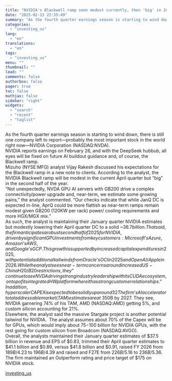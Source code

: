```yaml
---
title: "NVIDIA's Blackwell ramp seen modest currently, then 'big' in 2nd-half - analyst"
date: "2025-02-13 22:35:49"
summary: "As the fourth quarter earnings season is starting to wind down, there is still one company left to report—probably the most important stock in the world right now—NVIDIA Corporation (NASDAQ:NVDA).NVIDIA reports earnings on February 26, and with the DeepSeek hubbub, all eyes will be fixed on future AI buildout guidance..."
categories:
  - "investing_us"
lang:
  - "en"
translations:
  - "en"
tags:
  - "investing_us"
menu: ""
thumbnail: ""
lead: ""
comments: false
authorbox: false
pager: true
toc: false
mathjax: false
sidebar: "right"
widgets:
  - "search"
  - "recent"
  - "taglist"
---
```


As the fourth quarter earnings season is starting to wind down, there is still one company left to report—probably the most important stock in the world right now—NVIDIA Corporation (NASDAQ:NVDA).  
NVIDIA reports earnings on February 26, and with the DeepSeek hubbub, all eyes will be fixed on future AI buildout guidance and, of course, the Blackwell ramp.  
 Mizuho (NYSE:MFG) analyst Vijay Rakesh discussed his expectations for the Blackwell ramp in a new note to clients. According to the analyst, the NVIDIA Blackwell ramp will be modest in the current April quarter but “big” in the second half of the year.  
“Not unexpectedly, NVDA GPU AI servers with GB200 drive a complex connectivity/power upgrade and, near-term, we estimate some growing pains,” the analyst commented. “Our checks indicate that while JanQ DC is expected in-line, AprQ could be more flattish as near-term ramps remain modest given GB200 (120KW per rack) power/ cooling requirements and more HGX/MGX mix.”  
As such, the analyst is maintaining their January quarter NVIDIA estimates but modestly lowering their April quarter DC to a solid ~$36.7 billion.  
That said, the firm anticipates a robust second half of 2025 for NVIDIA, driven by significant GPU investments from key customers: Microsoft’s Azure, Amazon’s AWS, and Google’s GCP. This growth is supported by increased capital expenditures in 2025, with potential additional tailwinds from Oracle’s OCI in 2025 and OpenAI/Apple in 2026.  
While the analyst sees near-term concerns around increased US-China H20/B20 restrictions, they “continue to see NVDA driving strong industry leadership with its CUDA ecosystem, on top of its integrated HW platform where it has strong customer relationships.”  
In addition, hyperscaler CAPEX is expected to be solidly up around 32% year-over-year in 2025.  
The firm’s AI accelerator total addressable market (TAM) estimates are at ~$350B by 2027. They see, NVIDIA garnering 74% of his TAM, AMD (NASDAQ:AMD) getting 5%, and custom silicon accounting for 21%.  
Elsewhere, the analyst said the massive Stargate project is another potential tailwind for NVIDIA.  The analyst assumes about 70% of the Capex will be for GPUs, which would imply about $75-$100 billion for NVIDIA GPUs, with the rest going for custom silicon from Broadcom (NASDAQ:AVGO).  
Overall, the analysts maintained their January quarter estimates of $37.5 billion in revenue and EPS of $0.83, trimmed their April quarter estimates to $41.1 billion and $0.89, versus $41.8 billion and $0.91, raised FY 2026 from $189B/$4.23 to $196B/$4.39 and raised and F27E from $226B/$5.16 to $236B/$5.36.  The firm maintained an Outperform rating and price target of $175 on NVIDIA stock.

[investing_us](https://www.investing.com/news/stock-market-news/nvidias-blackwell-ramp-seen-modest-currently-then-big-in-2ndhalf--analyst-3868151)
